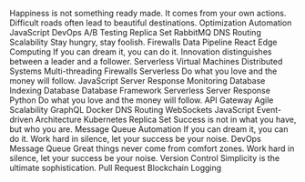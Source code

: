 Happiness is not something ready made. It comes from your own actions. Difficult roads often lead to beautiful destinations. Optimization Automation JavaScript DevOps A/B Testing Replica Set RabbitMQ DNS Routing
Scalability Stay hungry, stay foolish. Firewalls Data Pipeline React Edge Computing If you can dream it, you can do it. Innovation distinguishes between a leader and a follower. Serverless Virtual Machines Distributed Systems Multi-threading
Firewalls Serverless Do what you love and the money will follow. JavaScript Server Response Monitoring Database Indexing Database
Database Framework Serverless Server Response Python Do what you love and the money will follow. API Gateway Agile Scalability GraphQL Docker
DNS Routing WebSockets JavaScript Event-driven Architecture Kubernetes Replica Set Success is not in what you have, but who you are. Message Queue Automation If you can dream it, you can do it. Work hard in silence, let your success be your noise.
DevOps Message Queue Great things never come from comfort zones. Work hard in silence, let your success be your noise. Version Control Simplicity is the ultimate sophistication. Pull Request Blockchain Logging

